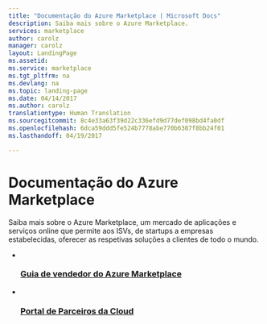 ```yaml
---
title: "Documentação do Azure Marketplace | Microsoft Docs"
description: Saiba mais sobre o Azure Marketplace.
services: marketplace
author: carolz
manager: carolz
layout: LandingPage
ms.assetid: 
ms.service: marketplace
ms.tgt_pltfrm: na
ms.devlang: na
ms.topic: landing-page
ms.date: 04/14/2017
ms.author: carolz
translationtype: Human Translation
ms.sourcegitcommit: 8c4e33a63f39d22c336efd9d77def098bd4fa0df
ms.openlocfilehash: 6dca59ddd5fe524b7778abe770b6387f8bb24f01
ms.lasthandoff: 04/19/2017

---
```

# <a name="azure-marketplace-documentation"></a>Documentação do Azure Marketplace

Saiba mais sobre o Azure Marketplace, um mercado de aplicações e serviços online que permite aos ISVs, de startups a empresas estabelecidas, oferecer as respetivas soluções a clientes de todo o mundo.

<ul class="panelContent cardsFTitle">
    <li>
        <a href="/azure/marketplace/seller-guide/cloud-partner-portal-seller-guide">
        <div class="cardSize">
            <div class="cardPadding">
                <div class="card">
                    <div class="cardImageOuter">
                        <div class="cardImage">
                            <img src="media/index/seller-guide.svg" alt="" />
                        </div>
                    </div>
                    <div class="cardText">
                        <h3>Guia de vendedor do Azure Marketplace</h3>
                    </div>
                </div>
            </div>
        </div>
        </a>
    </li>
    <li>
        <a href="/azure/marketplace/cloud-partner-portal/cloud-partner-portal-what-is-the-cloud-partner-portal">
        <div class="cardSize">
            <div class="cardPadding">
                <div class="card">
                    <div class="cardImageOuter">
                        <div class="cardImage">
                            <img src="media/index/get-started.svg" alt="" />
                        </div>
                    </div>
                    <div class="cardText">
                        <h3>Portal de Parceiros da Cloud</h3>
                    </div>
                </div>
            </div>
        </div>
        </a>
    </li>    
</ul>



